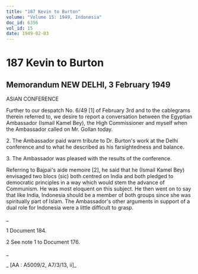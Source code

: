 ```yaml
---
title: "187 Kevin to Burton"
volume: "Volume 15: 1949, Indonesia"
doc_id: 6356
vol_id: 15
date: 1949-02-03
---
```


# 187 Kevin to Burton

## Memorandum NEW DELHI, 3 February 1949

ASIAN CONFERENCE

Further to our despatch No. 6/49 [1] of February 3rd and to the cablegrams therein referred to, we desire to report a conversation between the Egyptian Ambassador (Ismail Kamel Bey), the High Commissioner and myself when the Ambassador called on Mr. Gollan today.

2\. The Ambassador paid warm tribute to Dr. Burton's work at the Delhi conference and to what he described as his farsightedness and balance.

3\. The Ambassador was pleased with the results of the conference.

Referring to Bajpai's aide memoire [2], he said that he (Ismail Kamel Bey) envisaged two blocs (sic) both centred on India and both pledged to democratic principles in a way which would stem the advance of Communism. He was most eloquent on this subject. He then went on to say that like India, Indonesia should be a member of both groups since she was spiritually part of Islam. The Ambassador's other arguments in support of a dual role for Indonesia were a little difficult to grasp.

_

1 Document 184.

2 See note 1 to Document 176.

_

_ [AA : A5009/2, A7/3/13, ii]_
